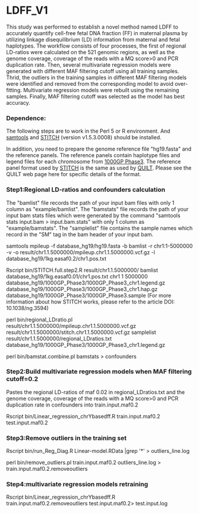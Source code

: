 # LDFF_V1
This study was performed to establish a novel method named LDFF to accurately quantify cell-free fetal DNA fraction (FF) in maternal plasma by utilizing linkage disequilibrium (LD) information from maternal and fetal haplotypes. The workflow consists of four processes, the first of regional LD-ratios were calculated on the 521 genomic regions, as well as the genome coverage, coverage of the reads with a MQ score>0 and PCR duplication rate. Then, several multivariate regression models were generated with different MAF filtering cutoff using all training samples. Thrid, the outliers in the training samples in different MAF filtering models were identified and removed from the corresponding model to avoid over-fitting. Multivariate regression models were rebuilt using the remaining samples. Finally, MAF filtering cutoff was selected as the model has best accuracy.

### Dependence: 
The following steps are to work in the Perl 5 or R environment. And [samtools](http://www.htslib.org/) and [STITCH](http://www.stats.ox.ac.uk/~myers/) (version v1.5.3.0008) should be installed.

In addition, you need to prepare the genome reference file "hg19.fasta" and the reference panels. The reference panels contain haplotype files and legend files for each chromosome from [1000GP Phase3](https://www.internationalgenome.org/category/phase-3/). The reference panel format used by [STITCH](https://github.com/rwdavies/STITCH/blob/master/README.md) is the same as used by [QUILT](https://github.com/rwdavies/QUILT?tab=readme-ov-file#paragraph-io-input). Please see the QUILT web page here for specific details of the format. 

### Step1:Regional LD-ratios and confounders calculation

The "bamlist" file records the path of your input bam files with only 1 column as "example/bamlist".
The "bamstats" file records the path of your input bam stats files which were generated by the command "samtools stats input.bam > input.bam.stats" with only 1 column as "example/bamstats".
The "samplelist" file contains the sample names which record in the "SM" tag in the bam header of your input bam.

samtools mpileup -f database_hg19/hg19.fasta -b bamlist -r chr1:1-5000000 -v -o result/chr1.1.5000000/mpileup.chr1.1.5000000.vcf.gz -l database_hg19/1kg.easaf0.2/chr1.pos.txt

Rscript bin/STITCH.full.step2.R result/chr1.1.5000000/ bamlist database_hg19/1kg.easaf0.01/chr1.pos.txt  chr1 1 5000000 database_hg19/1000GP_Phase3/1000GP_Phase3_chr1.legend.gz database_hg19/1000GP_Phase3/1000GP_Phase3_chr1.hap.gz database_hg19/1000GP_Phase3/1000GP_Phase3.sample
(For more information about how STITCH works, please refer to the article DOI: 10.1038/ng.3594)

perl bin/regional_LDratio.pl result/chr1.1.5000000/mpileup.chr1.1.5000000.vcf.gz result/chr1.1.5000000/stitch.chr1.1.5000000.vcf.gz samplelist result/chr1.1.5000000/regional_LDratios.txt database_hg19/1000GP_Phase3/1000GP_Phase3_chr1.legend.gz

perl bin/bamstat.combine.pl bamstats > confounders

### Step2:Build multivariate regression models when MAF filtering cutoff=0.2

Pastes the regional LD-ratios of maf 0.02 in regional_LDratios.txt and the genome coverage, coverage of the reads with a MQ score>0 and PCR duplication rate in confounders into train.input.maf0.2

Rscript bin/Linear_regression_chrYbasedff.R train.input.maf0.2 test.input.maf0.2

### Step3:Remove outliers in the training set

Rscript bin/run_Reg_Diag.R Linear-model.RData |grep '\*' > outliers_line.log

perl bin/remove_outliers.pl train.input.maf0.2 outliers_line.log > train.input.maf0.2.removeoutliers

### Step4:multivariate regression models retraining

Rscript bin/Linear_regression_chrYbasedff.R train.input.maf0.2.removeoutliers test.input.maf0.2> test.input.log

